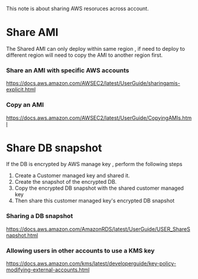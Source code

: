This note is about sharing AWS resoruces across account.  

# Share AMI

The Shared AMI can only deploy within same region , if need to deploy to different region will need to copy the AMI to another region first.  

### Share an AMI with specific AWS accounts
https://docs.aws.amazon.com/AWSEC2/latest/UserGuide/sharingamis-explicit.html

### Copy an AMI
https://docs.aws.amazon.com/AWSEC2/latest/UserGuide/CopyingAMIs.html

# Share DB snapshot

If the DB is encrypted by AWS manage key , perform the following steps  

1. Create a Customer managed key and shared it.
2. Create the snapshot of the encrypted DB.
3. Copy the encrypted DB snapshot with the shared customer managed key
4. Then share this customer managed key's encrypted DB snapshot

### Sharing a DB snapshot
https://docs.aws.amazon.com/AmazonRDS/latest/UserGuide/USER_ShareSnapshot.html

### Allowing users in other accounts to use a KMS key
https://docs.aws.amazon.com/kms/latest/developerguide/key-policy-modifying-external-accounts.html


